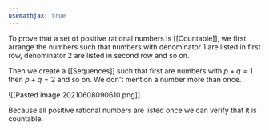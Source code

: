 ```yaml
---
usemathjax: true
---
```


To prove that a set of positive rational numbers is [[Countable]], we first arrange the numbers such that numbers with denominator 1 are listed in first row, denominator 2 are listed in second row and so on.

Then we create a [[Sequences]] such that first are numbers with $p+q = 1$ then $p+q=2$ and so on. We don't mention a number more than once.

![[Pasted image 20210608090610.png]]

Because all positive rational numbers are listed once we can verify that it is countable.